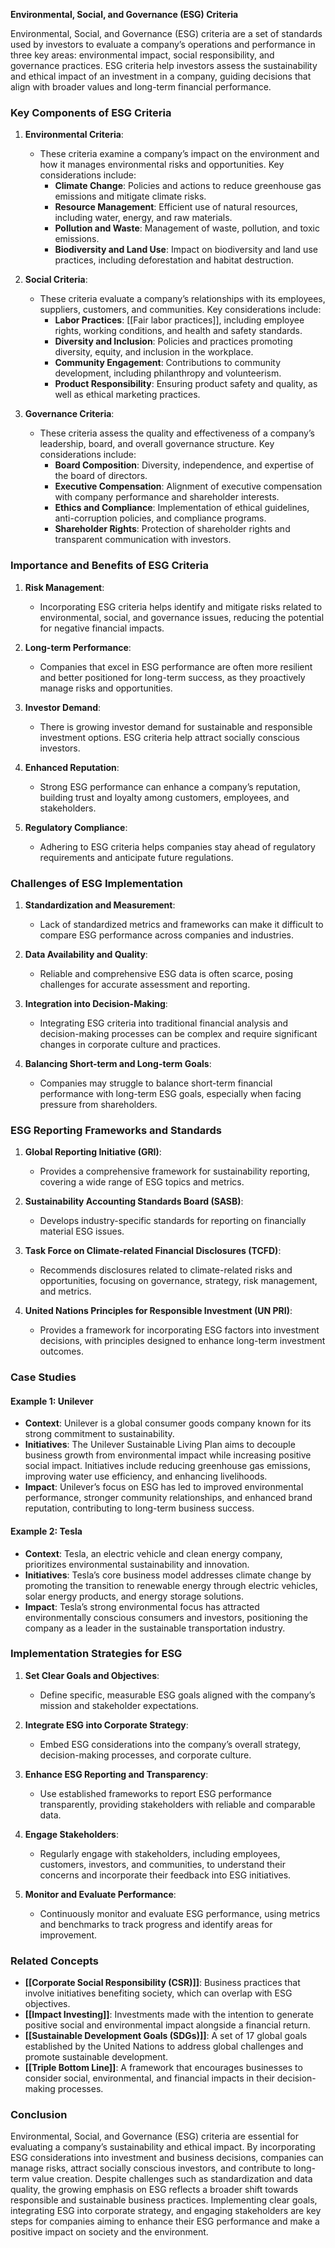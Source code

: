 **Environmental, Social, and Governance (ESG) Criteria**

Environmental, Social, and Governance (ESG) criteria are a set of standards used by investors to evaluate a company’s operations and performance in three key areas: environmental impact, social responsibility, and governance practices. ESG criteria help investors assess the sustainability and ethical impact of an investment in a company, guiding decisions that align with broader values and long-term financial performance.

### Key Components of ESG Criteria

1. **Environmental Criteria**:
   - These criteria examine a company’s impact on the environment and how it manages environmental risks and opportunities. Key considerations include:
     - **Climate Change**: Policies and actions to reduce greenhouse gas emissions and mitigate climate risks.
     - **Resource Management**: Efficient use of natural resources, including water, energy, and raw materials.
     - **Pollution and Waste**: Management of waste, pollution, and toxic emissions.
     - **Biodiversity and Land Use**: Impact on biodiversity and land use practices, including deforestation and habitat destruction.

2. **Social Criteria**:
   - These criteria evaluate a company’s relationships with its employees, suppliers, customers, and communities. Key considerations include:
     - **Labor Practices**: [[Fair labor practices]], including employee rights, working conditions, and health and safety standards.
     - **Diversity and Inclusion**: Policies and practices promoting diversity, equity, and inclusion in the workplace.
     - **Community Engagement**: Contributions to community development, including philanthropy and volunteerism.
     - **Product Responsibility**: Ensuring product safety and quality, as well as ethical marketing practices.

3. **Governance Criteria**:
   - These criteria assess the quality and effectiveness of a company’s leadership, board, and overall governance structure. Key considerations include:
     - **Board Composition**: Diversity, independence, and expertise of the board of directors.
     - **Executive Compensation**: Alignment of executive compensation with company performance and shareholder interests.
     - **Ethics and Compliance**: Implementation of ethical guidelines, anti-corruption policies, and compliance programs.
     - **Shareholder Rights**: Protection of shareholder rights and transparent communication with investors.

### Importance and Benefits of ESG Criteria

1. **Risk Management**:
   - Incorporating ESG criteria helps identify and mitigate risks related to environmental, social, and governance issues, reducing the potential for negative financial impacts.

2. **Long-term Performance**:
   - Companies that excel in ESG performance are often more resilient and better positioned for long-term success, as they proactively manage risks and opportunities.

3. **Investor Demand**:
   - There is growing investor demand for sustainable and responsible investment options. ESG criteria help attract socially conscious investors.

4. **Enhanced Reputation**:
   - Strong ESG performance can enhance a company’s reputation, building trust and loyalty among customers, employees, and stakeholders.

5. **Regulatory Compliance**:
   - Adhering to ESG criteria helps companies stay ahead of regulatory requirements and anticipate future regulations.

### Challenges of ESG Implementation

1. **Standardization and Measurement**:
   - Lack of standardized metrics and frameworks can make it difficult to compare ESG performance across companies and industries.

2. **Data Availability and Quality**:
   - Reliable and comprehensive ESG data is often scarce, posing challenges for accurate assessment and reporting.

3. **Integration into Decision-Making**:
   - Integrating ESG criteria into traditional financial analysis and decision-making processes can be complex and require significant changes in corporate culture and practices.

4. **Balancing Short-term and Long-term Goals**:
   - Companies may struggle to balance short-term financial performance with long-term ESG goals, especially when facing pressure from shareholders.

### ESG Reporting Frameworks and Standards

1. **Global Reporting Initiative (GRI)**:
   - Provides a comprehensive framework for sustainability reporting, covering a wide range of ESG topics and metrics.

2. **Sustainability Accounting Standards Board (SASB)**:
   - Develops industry-specific standards for reporting on financially material ESG issues.

3. **Task Force on Climate-related Financial Disclosures (TCFD)**:
   - Recommends disclosures related to climate-related risks and opportunities, focusing on governance, strategy, risk management, and metrics.

4. **United Nations Principles for Responsible Investment (UN PRI)**:
   - Provides a framework for incorporating ESG factors into investment decisions, with principles designed to enhance long-term investment outcomes.

### Case Studies

#### Example 1: **Unilever**

- **Context**: Unilever is a global consumer goods company known for its strong commitment to sustainability.
- **Initiatives**: The Unilever Sustainable Living Plan aims to decouple business growth from environmental impact while increasing positive social impact. Initiatives include reducing greenhouse gas emissions, improving water use efficiency, and enhancing livelihoods.
- **Impact**: Unilever’s focus on ESG has led to improved environmental performance, stronger community relationships, and enhanced brand reputation, contributing to long-term business success.

#### Example 2: **Tesla**

- **Context**: Tesla, an electric vehicle and clean energy company, prioritizes environmental sustainability and innovation.
- **Initiatives**: Tesla’s core business model addresses climate change by promoting the transition to renewable energy through electric vehicles, solar energy products, and energy storage solutions.
- **Impact**: Tesla’s strong environmental focus has attracted environmentally conscious consumers and investors, positioning the company as a leader in the sustainable transportation industry.

### Implementation Strategies for ESG

1. **Set Clear Goals and Objectives**:
   - Define specific, measurable ESG goals aligned with the company’s mission and stakeholder expectations.

2. **Integrate ESG into Corporate Strategy**:
   - Embed ESG considerations into the company’s overall strategy, decision-making processes, and corporate culture.

3. **Enhance ESG Reporting and Transparency**:
   - Use established frameworks to report ESG performance transparently, providing stakeholders with reliable and comparable data.

4. **Engage Stakeholders**:
   - Regularly engage with stakeholders, including employees, customers, investors, and communities, to understand their concerns and incorporate their feedback into ESG initiatives.

5. **Monitor and Evaluate Performance**:
   - Continuously monitor and evaluate ESG performance, using metrics and benchmarks to track progress and identify areas for improvement.

### Related Concepts

- **[[Corporate Social Responsibility (CSR)]]**: Business practices that involve initiatives benefiting society, which can overlap with ESG objectives.
- **[[Impact Investing]]**: Investments made with the intention to generate positive social and environmental impact alongside a financial return.
- **[[Sustainable Development Goals (SDGs)]]**: A set of 17 global goals established by the United Nations to address global challenges and promote sustainable development.
- **[[Triple Bottom Line]]**: A framework that encourages businesses to consider social, environmental, and financial impacts in their decision-making processes.

### Conclusion

Environmental, Social, and Governance (ESG) criteria are essential for evaluating a company’s sustainability and ethical impact. By incorporating ESG considerations into investment and business decisions, companies can manage risks, attract socially conscious investors, and contribute to long-term value creation. Despite challenges such as standardization and data quality, the growing emphasis on ESG reflects a broader shift towards responsible and sustainable business practices. Implementing clear goals, integrating ESG into corporate strategy, and engaging stakeholders are key steps for companies aiming to enhance their ESG performance and make a positive impact on society and the environment.